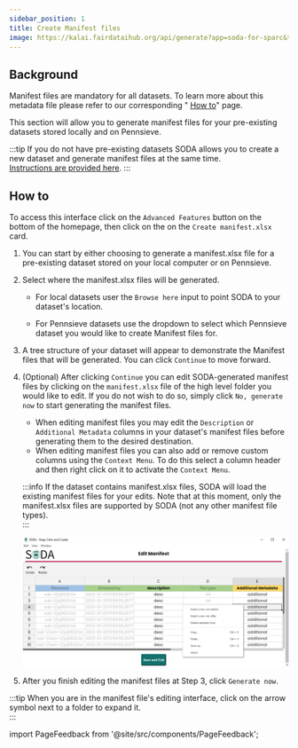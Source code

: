 ```yaml
---
sidebar_position: 1
title: Create Manifest files
image: https://kalai.fairdataihub.org/api/generate?app=soda-for-sparc&title=Create%20Manifest%20Files&description=Prepare%20Metadata&org=fairdataihub
---
```


## Background

Manifest files are mandatory for all datasets. To learn more about this metadata file please refer to our corresponding "
[How to](../how-to/how-to-structure-the-manifest-metadata-file)" page.

This section will allow you to generate manifest files for your pre-existing datasets stored locally and on Pennsieve.

:::tip
If you do not have pre-existing datasets SODA allows you to create a new dataset and generate manifest files at the same time.  
[Instructions are provided here](../upload-dataset/organize-dataset).
:::

## How to

To access this interface click on the `Advanced Features` button on the bottom of the homepage, then click on the on the `Create manifest.xlsx` card.

1. You can start by either choosing to generate a manifest.xlsx file for a pre-existing dataset stored on your local computer or on Pennsieve.

2. Select where the manifest.xlsx files will be generated.

   - For local datasets user the `Browse here` input to point SODA to your dataset's location.

   - For Pennsieve datasets use the dropdown to select which Pennsieve dataset you would like to create Manifest files for.

3. A tree structure of your dataset will appear to demonstrate the Manifest files that will be generated. You can click `Continue` to move forward.

4. (Optional) After clicking `Continue` you can edit SODA-generated manifest files by clicking on the `manifest.xlsx` file of the high level folder you would like to edit. If you do not wish to do so, simply click `No, generate now` to start generating the manifest files.

   - When editing manifest files you may edit the `Description` or `Additional Metadata` columns in your dataset's manifest files before generating them to the desired destination.
   - When editing manifest files you can also add or remove custom columns using the `Context Menu`. To do this select a column header and then right click on it to activate the `Context Menu`.

   :::info
   If the dataset contains manifest.xlsx files, SODA will load the existing manifest files for your edits. Note that at this moment, only the manifest.xlsx files are supported by SODA (not any other manifest file types).  
   :::

   ![](https://github.com/fairdataihub/SODA-for-SPARC/raw/main/docs/documentation/Prepare-metadata/Manifest/manifest-editor-context-menu.png?raw=true)

5. After you finish editing the manifest files at Step 3, click `Generate now`.

:::tip
When you are in the manifest file's editing interface, click on the arrow symbol next to a folder to expand it.  
:::

import PageFeedback from '@site/src/components/PageFeedback';

<PageFeedback />
